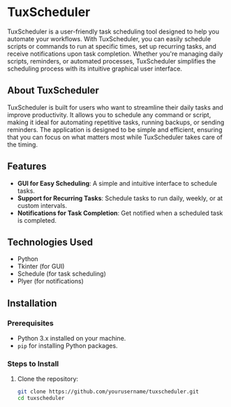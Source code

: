 # TuxScheduler

TuxScheduler is a user-friendly task scheduling tool designed to help you automate your workflows. With TuxScheduler, you can easily schedule scripts or commands to run at specific times, set up recurring tasks, and receive notifications upon task completion. Whether you're managing daily scripts, reminders, or automated processes, TuxScheduler simplifies the scheduling process with its intuitive graphical user interface.

## About TuxScheduler

TuxScheduler is built for users who want to streamline their daily tasks and improve productivity. It allows you to schedule any command or script, making it ideal for automating repetitive tasks, running backups, or sending reminders. The application is designed to be simple and efficient, ensuring that you can focus on what matters most while TuxScheduler takes care of the timing.

## Features

- **GUI for Easy Scheduling**: A simple and intuitive interface to schedule tasks.
- **Support for Recurring Tasks**: Schedule tasks to run daily, weekly, or at custom intervals.
- **Notifications for Task Completion**: Get notified when a scheduled task is completed.

## Technologies Used

- Python
- Tkinter (for GUI)
- Schedule (for task scheduling)
- Plyer (for notifications)

## Installation

### Prerequisites

- Python 3.x installed on your machine.
- `pip` for installing Python packages.

### Steps to Install

1. Clone the repository:

   ```bash
   git clone https://github.com/yourusername/tuxscheduler.git
   cd tuxscheduler

